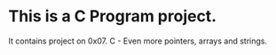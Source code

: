 # This is a C Program project.

It contains project on 0x07. C - Even more pointers, arrays and strings.

